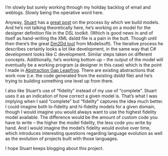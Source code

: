 I’m slowly but surely working through my holiday backlog of email and
weblogs. Slowly being the operative word here.

Anyway, [Stuart](http://blogs.msdn.com/stuart_kent/) has a [great
post](http://blogs.msdn.com/stuart_kent/archive/2005/12/22/506687.aspx)
on the process by which we build models. And he’s not talking
theoretically here, he’s working on a model for the designer definition
file in the DSL toolkit. (Which is good news in and of itself as
hand-writing the XML dsldd file is a pain in the butt. Though until then
there’s the great [Dm2Dd tool](http://www.modelisoft.com/Dmd2dd.aspx)
from Modelisoft). The iterative process he describes certainly looks a
lot like development, in the same way that C\# development looks like C
development. Similar steps taken on different concepts. Additionally,
he’s working bottom up – the output of the model will eventually be a
working program (a designer in this case) which is the point I made in
[Abstraction Gap
Leapfrog](http://devhawk.net/2005/12/20/abstraction-gap-leapfrog/).
There are existing abstractions that work now (i.e. the code generated
from the existing dsldd file) and he’s trying to building something one
level up from there.

I also like Stuart’s use of “fidelity” instead of my use of “complete”.
Stuart uses it as an indication of how correct a given model is. That’s
what I was implying when I said “complete” but “fidelity” captures the
idea much better. I could imagine both lo-fidelity and hi-fidelity
models for a given domain, though I would imagine you would always want
to use the highest fidelity model available. The difference would be the
amount of custom code you have to write – the higher the model fidelity,
the less code you write by hand. And I would imagine the model’s
fidelity would evolve over time, which introduces interesting questions
regarding language evolution as well as the evolution of projects built
with those languages.

I hope Stuart keeps blogging about this project.
